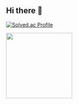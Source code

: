 ## Hi there 👋

[![Solved.ac Profile](http://mazassumnida.wtf/api/v2/generate_badge?boj=pengkakao)](https://solved.ac/pengkakao/)

<a href="https://github.com/penguinhing"><img align="center" style="height:180px" src="https://github-readme-stats.vercel.app/api/top-langs/?username=penguinhing&layout=compact&theme=swift&hide_border=false&hide=HLSL,Tcl,ShaderLab,CSS&langs_count=5" /></a>
